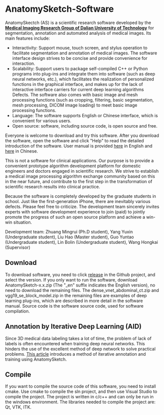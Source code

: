 # AnatomySketch-Software

AnatomySkectch (AS)  is a scientific research software developed by the [**Medical Imaging Research Group of Dalian University of Technology**](http://biomedimg-dlut-edu.cn/index.html) for segmentation, annotation and automated analysis of medical images. Its main features include:

- Interactivity: Support mouse, touch screen, and stylus operation to facilitate segmentation and annotation of medical images. The software interface design strives to be concise and provide convenience for interaction.
- Scalability: Support users to package self-compiled C++ or Python programs into plug-ins and integrate them into software (such as deep neural networks, etc.), which facilitates the realization of personalized functions in the graphical interface, and makes up for the lack of interactive interface carriers for current deep learning algorithms Defects. The software also comes with basic image and mesh processing functions (such as cropping, filtering, basic segmentation, mesh processing, DICOM image loading) to meet basic image processing functions.
- Language: The software supports English or Chinese interface, which is convenient for various users.
- Open source: software, including source code, is open source and free.

Everyone is welcome to download and try this software. After you download the software, open the software and click "Help" to read the detailed introduction of the software. User manual is provided [here](https://github.com/DlutMedimgGroup/AnatomySketch-Software/blob/master/UserManual.md) in English and [here](https://github.com/DlutMedimgGroup/AnatomySketch-Software/blob/master/UserManual_ch.md) in Chinese.

This is not a software for clinical applications. Our purpose is to provide a convenient prototype algorithm development platform for domestic engineers and doctors engaged in scientific research. We strive to establish a medical image processing algorithm exchange community based on this in the near future, and contribute to the first step in the transformation of scientific research results into clinical practice.

Because the software is completely developed by the graduate students in school. Just like the first-generation iPhone, there are inevitably various defects. Please feel free to criticize. The development team sincerely invites experts with software development experience to join (paid) to jointly promote the progress of such an open source platform and achieve a win-win situation.

Development team:
Zhuang Mingrui (Ph.D student), Yang Yuxin (Undergraduate student), Liu Hao (Master student), Guo Yuntao (Undergraduate student), Lin Bolin (Undergraduate student), Wang Hongkai (Supervisor)

## Download 

To download software, you need to click [release](https://github.com/DlutMedimgGroup/AnatomySketch-Software/releases) in the Github project, and select the version. If you only want to run the software, download AnatomySketch-x.x.zip (The "_en" suffix indicates the English version), no need to download the remaining files. The dense_vnet_abdominal_ct.zip and vgg19_se_block_model.zip in the remaining files are examples of deep learning plug-ins, which are described in more detail in the software manual. Source code is the software source code, used for software compilation. 

##  Annotation by Iterative Deep Learning (AID)

Since 3D medical data labeling takes a lot of time, the problem of lack of labels is often encountered when training deep neural networks. This hinders the use of the excellent method of deep network to solve practical problems. [This article](https://github.com/DlutMedimgGroup/AnatomySketch-Software/blob/master/AID/Operating%20Procedures%20of%20Annotation%20by%20Iterative%20Deep%20Learning.md) introduces a method of iterative annotation and training using AnatomySketch.

## Compile

If you want to compile the source code of this software, you need to install cmake. Use cmake to compile the sln project, and then use Visual Studio to compile the project. The project is written in c/c++ and can only be run in the windows environment. The libraries needed to compile the project are: Qt, VTK, ITK.
